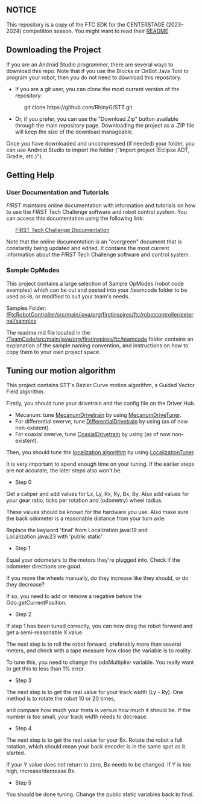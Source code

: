 ## NOTICE
This repository is a copy of the FTC SDK for the CENTERSTAGE (2023-2024) competition season. You might want to read their [README](https://github.com/FIRST-Tech-Challenge/FtcRobotController)

## Downloading the Project
If you are an Android Studio programmer, there are several ways to download this repo. Note that if you use the Blocks or OnBot Java Tool to program your robot, then you do not need to download this repository.

* If you are a git user, you can clone the most current version of the repository:

<p>&nbsp;&nbsp;&nbsp;&nbsp;&nbsp;&nbsp;&nbsp;&nbsp;&nbsp;&nbsp;&nbsp;&nbsp;git clone https://github.com/RhinyG/STT.git</p>

* Or, if you prefer, you can use the "Download Zip" button available through the main repository page.  Downloading the project as a .ZIP file will keep the size of the download manageable.

Once you have downloaded and uncompressed (if needed) your folder, you can use Android Studio to import the folder  ("Import project (Eclipse ADT, Gradle, etc.)").

## Getting Help
### User Documentation and Tutorials
*FIRST* maintains online documentation with information and tutorials on how to use the *FIRST* Tech Challenge software and robot control system.  You can access this documentation using the following link:

&nbsp;&nbsp;&nbsp;&nbsp;&nbsp;&nbsp;[FIRST Tech Challenge Documentation](https://ftc-docs.firstinspires.org/index.html)

Note that the online documentation is an "evergreen" document that is constantly being updated and edited.  It contains the most current information about the *FIRST* Tech Challenge software and control system.

### Sample OpModes
This project contains a large selection of Sample OpModes (robot code examples) which can be cut and pasted into your /teamcode folder to be used as-is, or modified to suit your team's needs.

Samples Folder: &nbsp;&nbsp; [/FtcRobotController/src/main/java/org/firstinspires/ftc/robotcontroller/external/samples](FtcRobotController/src/main/java/org/firstinspires/ftc/robotcontroller/external/samples)

The readme.md file located in the [/TeamCode/src/main/java/org/firstinspires/ftc/teamcode](TeamCode/src/main/java/org/firstinspires/ftc/teamcode) folder contains an explanation of the sample naming convention, and instructions on how to copy them to your own project space.

## Tuning our motion algorithm
This project contains STT's Bézier Curve motion algorithm, a Guided Vector Field algorithm.

Firstly, you should tune your drivetrain and the config file on the Driver Hub.
* Mecanum: tune [MecanumDrivetrain](TeamCode/src/main/java/org/firstinspires/ftc/teamcode/robotParts/movement/motorKinematics/MecanumDrivetrain.java) by using [MecanumDriveTuner](TeamCode/src/main/java/org/firstinspires/ftc/teamcode/robotParts/movement/Tuner/MecanumDriveTuner.java).
* For differential swerve, tune [DifferentialDrivetrain](TeamCode/src/main/java/org/firstinspires/ftc/teamcode/robotParts/movement/motorKinematics/DifferentialDrivetrain.java) by using (as of now non-existent).
* For coaxial swerve, tune [CoaxialDrivetrain](TeamCode/src/main/java/org/firstinspires/ftc/teamcode/robotParts/movement/motorKinematics/CoaxialDrivetrain.java) by using (as of now non-existent).

Then, you should tune the [localization algorithm](TeamCode/src/main/java/org/firstinspires/ftc/teamcode/robotParts/movement/Localization/Localization.java) by using [LocalizationTuner](TeamCode/src/main/java/org/firstinspires/ftc/teamcode/robotParts/movement/Tuner/ArcLocalizationTuner.java).

It is very important to spend enough time on your tuning. If the earlier steps are not accurate, the later steps also won't be.

* Step 0

Get a caliper and add values for Lx, Ly, Rx, Ry, Bx, By. Also add values for your gear ratio, ticks per rotation and (odometry) wheel radius.

These values should be known for the hardware you use. Also make sure the back odometer is a reasonable distance from your turn axle.

Replace the keyword 'final' from Localization.java:19 and Localization.java:23 with 'public static'

* Step 1

Equal your odometers to the motors they're plugged into. Check if the odometer directions are good.

If you move the wheels manually, do they increase like they should, or do they decrease?

If so, you need to add or remove a negative before the Odo.getCurrentPosition.

* Step 2

If step 1 has been tuned correctly, you can now drag the robot forward and get a semi-reasonable X value. 

The next step is to roll the robot forward, preferably more than several meters, and check with a tape measure how close the variable is to reality.

To tune this, you need to change the odoMultiplier variable. You really want to get this to less than 1% error.

* Step 3

The next step is to get the real value for your track width (Ly - Ry). One method is to rotate the robot 10 or 20 times,

and compare how much your theta is versus how much it should be. If the number is too small, your track width needs to decrease.

* Step 4

The next step is to get the real value for your Bx. Rotate the robot a full rotation, which should mean your back encoder is in the same spot as it started.

If your Y value does not return to zero, Bx needs to be changed. If Y is too high, increase/decrease Bx.

* Step 5

You should be done tuning. Change the public static variables back to final.